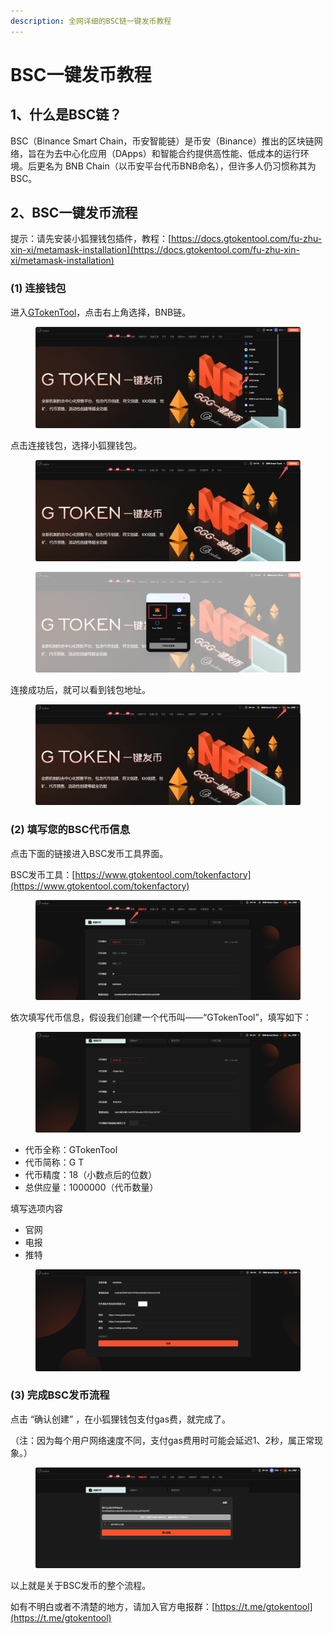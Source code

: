 ```yaml
---
description: 全网详细的BSC链一键发币教程
---
```


# BSC一键发币教程

## 1、什么是BSC链？ <a href="#id-1-jie-shao" id="id-1-jie-shao"></a>

BSC（Binance Smart Chain，币安智能链）是币安（Binance）推出的区块链网络，旨在为去中心化应用（DApps）和智能合约提供高性能、低成本的运行环境。后更名为 BNB Chain（以币安平台代币BNB命名），但许多人仍习惯称其为BSC。

## 2、BSC一键发币流程 <a href="#id-2-cao-zuo-bu-zhou" id="id-2-cao-zuo-bu-zhou"></a>

提示：请先安装小狐狸钱包插件，教程：[https://docs.gtokentool.com/fu-zhu-xin-xi/metamask-installation](https://docs.gtokentool.com/fu-zhu-xin-xi/metamask-installation)

### **(1) 连接钱包**

进入[GTokenTool](https://www.gtokentool.com)，点击右上角选择，BNB链。

<figure><img src="../.gitbook/assets/1 (39).png" alt=""><figcaption></figcaption></figure>

点击连接钱包，选择小狐狸钱包。

<figure><img src="../.gitbook/assets/2 (34).png" alt=""><figcaption></figcaption></figure>

<figure><img src="../.gitbook/assets/3 (30).png" alt=""><figcaption></figcaption></figure>

连接成功后，就可以看到钱包地址。

<figure><img src="../.gitbook/assets/4 (26).png" alt=""><figcaption></figcaption></figure>

### **(2) 填写您的BSC代币信息**

点击下面的链接进入BSC发币工具界面。

BSC发币工具：[https://www.gtokentool.com/tokenfactory](https://www.gtokentool.com/tokenfactory)

<figure><img src="../.gitbook/assets/5 (24).png" alt=""><figcaption></figcaption></figure>

依次填写代币信息，假设我们创建一个代币叫——“GTokenTool”，填写如下：

<figure><img src="../.gitbook/assets/6 (23).png" alt=""><figcaption></figcaption></figure>

* 代币全称：GTokenTool
* 代币简称：G T
* 代币精度：18（小数点后的位数）
* 总供应量：1000000（代币数量）

填写选项内容

* 官网
* 电报
* 推特

<figure><img src="../.gitbook/assets/7 (17).png" alt=""><figcaption></figcaption></figure>

### **(3) 完成BSC发币流程**

点击 “确认创建” ，在小狐狸钱包支付gas费，就完成了。

（注：因为每个用户网络速度不同，支付gas费用时可能会延迟1、2秒，属正常现象。）

<figure><img src="../.gitbook/assets/8.png" alt=""><figcaption></figcaption></figure>

以上就是关于BSC发币的整个流程。



如有不明白或者不清楚的地方，请加入官方电报群：[https://t.me/gtokentool](https://t.me/gtokentool)
